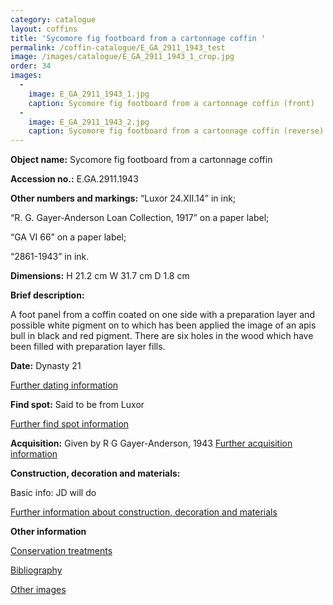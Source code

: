 ```yaml
---
category: catalogue
layout: coffins
title: 'Sycomore fig footboard from a cartonnage coffin '
permalink: /coffin-catalogue/E_GA_2911_1943_test
image: /images/catalogue/E_GA_2911_1943_1_crop.jpg
order: 34
images: 
  -
    image: E_GA_2911_1943_1.jpg
    caption: Sycomore fig footboard from a cartonnage coffin (front)
  -
    image: E_GA_2911_1943_2.jpg
    caption: Sycomore fig footboard from a cartonnage coffin (reverse)
---
```


**Object name:** 
Sycomore fig footboard from a cartonnage coffin

**Accession no.:** 
E.GA.2911.1943

**Other numbers and markings:**
“Luxor 24.XII.14” in ink; 

“R. G. Gayer-Anderson Loan Collection, 1917” on a paper label; 

“GA VI 66” on a paper label; 

“2861-1943” in ink.

**Dimensions:** 
H 21.2 cm
W 31.7 cm
D 1.8 cm

**Brief description:** 

A foot panel from a coffin coated on one side with a preparation layer and possible white pigment on to which has been applied the image of an apis bull in black and red pigment.  There are six holes in the wood which have been filled with preparation layer fills.  


**Date:**
Dynasty 21

[Further dating information](/catalogue_extras/E_GA_2911_1943_dating)

**Find spot:**
Said to be from Luxor

[Further find spot information](/catalogue_extras/E_GA_2911_1943_findspot)

**Acquisition:**
Given by R G Gayer-Anderson, 1943 
[Further acquisition information](/catalogue_extras/E_GA_2911_1943_acquisition)

**Construction, decoration and materials:**

Basic info: JD will do

[Further information about construction, decoration and materials](/catalogue_extras/E_GA_2911_1943_materials)


**Other information**

[Conservation treatments](/catalogue_extras/E_GA_2911_1943_conservation)

[Bibliography](/catalogue_extras/E_GA_2911_1943_bibliography)

[Other images](/catalogue_extras/E_GA_2911_1943_imagesheet)

